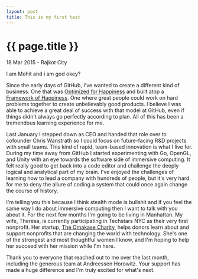 ```yaml
---
layout: post
title: This is my first test
---
```


{{ page.title }}
================

<p class="meta">18 Mar 2015 - Rajkot City</p>

I am Mohit and i am god okey?

Since the early days of GitHub, I've wanted to create a different kind of
business. One that was [Optimized for
Happiness](http://tom.preston-werner.com/2010/10/18/optimize-for-happiness.html)
and built atop a [Framework of
Happiness](https://www.youtube.com/watch?v=i0FzgvYxdvk). One where great people
could work on hard problems together to create unbelievably good products. I
believe I was able to achieve a great deal of success with that model at GitHub,
even if things didn't always go perfectly according to plan. All of this has
been a tremendous learning experience for me.

Last January I stepped down as CEO and handed that role over to cofounder Chris
Wanstrath so I could focus on future-facing R&D projects with small teams. This
kind of rapid, team-based innovation is what I live for. During my time away
from GitHub I started experimenting with Go, OpenGL, and Unity with an eye
towards the software side of immersive computing. It felt really good to get
back into a code editor and challenge the deeply logical and analytical part of
my brain. I've enjoyed the challenges of learning how to lead a company with
hundreds of people, but it's very hard for me to deny the allure of coding a
system that could once again change the course of history.

I'm telling you this because I think stealth mode is bullshit and if you feel
the same way I do about immersive computing then I want to talk with you about
it. For the next few months I'm going to be living in Manhattan. My wife,
Theresa, is currently participating in Techstars NYC as their very first
nonprofit. Her startup, [The Omakase Charity](https://omakasecharity.org/),
helps donors learn about and support nonprofits that are changing the world with
technology. She's one of the strongest and most thoughtful women I know, and I'm
hoping to help her succeed with her mission while I'm here.

Thank you to everyone that reached out to me over the last month, including the
generous team at Andreessen Horowitz. Your support has made a huge difference
and I'm truly excited for what's next.
